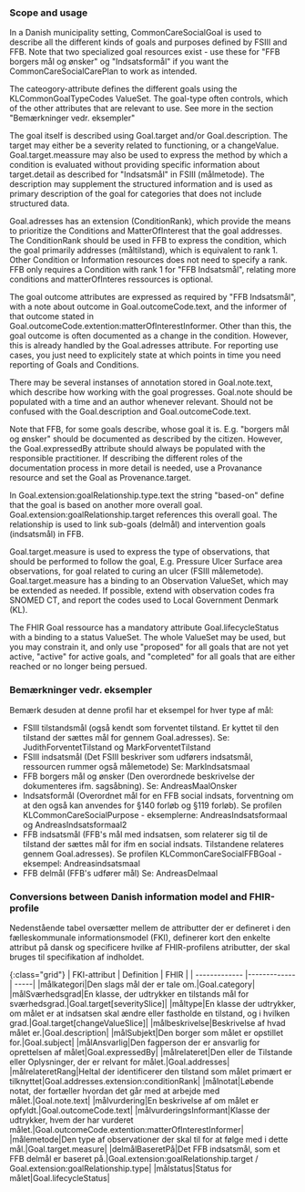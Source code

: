 ### Scope and usage
In a Danish municipality setting, CommonCareSocialGoal is used to describe all the different kinds of goals and purposes defined by FSIII and FFB. Note that two specialized goal resources exist - use these for "FFB borgers mål og ønsker" og "Indsatsformål" if you want the CommonCareSocialCarePlan to work as intended.

The cateogory-attribute defines the different goals using the KLCommonGoalTypeCodes ValueSet. The goal-type often controls, which of the other attributes that are relevant to use. See more in the section "Bemærkninger vedr. eksempler"

The goal itself is described using Goal.target and/or Goal.description. The target may either be a severity related to functioning, or a changeValue. Goal.target.meassure may also be used to express the method by which a condition is evaluated without providing specific information about target.detail as described for "Indsatsmål" in FSIII (målmetode). The description may supplement the structured information and is used as primary description of the goal for categories that does not include structured data.

Goal.adresses has an extension (ConditionRank), which provide the means to prioritize the Conditions and MatterOfInterest that the goal addresses. The ConditionRank should be used in FFB to express the condition, which the goal primarily addresses (måltilstand), which is equivalent to rank 1. Other Condition or Information resources does not need to specify a rank. FFB only requires a Condition with rank 1 for "FFB Indsatsmål", relating more conditions and matterOfInteres ressources is optional.

The goal outcome attributes are expressed as required by "FFB Indsatsmål", with a note about outcome in Goal.outcomeCode.text, and the informer of that outcome stated in Goal.outcomeCode.extention:matterOfInterestInformer. Other than this, the goal outcome is often documented as a change in the condition. However, this is already handled by the Goal.adresses attribute. For reporting use cases, you just need to explicitely state at which points in time you need reporting of Goals and Conditions.

There may be several instanses of annotation stored in Goal.note.text, which describe how working with the goal progresses. Goal.note should be populated with a time and an author whenever relevant. Should not be confused with the Goal.description and Goal.outcomeCode.text.

Note that FFB, for some goals describe, whose goal it is. E.g. "borgers mål og ønsker" should be documented as described by the citizen. However, the Goal.expressedBy attribute should always be populated with the responsible practitioner. If describing the different roles of the documentation process in more detail is needed, use a Provanance resource and set the Goal as Provenance.target.

In Goal.extension:goalRelationship.type.text the string "based-on" define that the goal is based on another more overall goal. Goal.extension:goalRelationship.target references this overall goal. The relationship is used to link sub-goals (delmål) and intervention goals (indsatsmål) in FFB.

Goal.target.measure is used to express the type of observations, that should be performed to follow the goal, E.g. Pressure Ulcer Surface area observations, for goal related to curing an ulcer (FSIII målemetode). Goal.target.measure has a binding to an Observation ValueSet, which may be extended as needed. If possible, extend with observation codes fra SNOMED CT, and report the codes used to Local Government Denmark (KL).

The FHIR Goal ressource has a mandatory attribute Goal.lifecycleStatus with a binding to a status ValueSet. The whole ValueSet may be used, but you may constrain it, and only use "proposed" for all goals that are not yet active, "active" for active goals, and "completed" for all goals that are either reached or no longer being persued.

### Bemærkninger vedr. eksempler
Bemærk desuden at denne profil har et eksempel for hver type af mål:

* FSIII tilstandsmål (også kendt som forventet tilstand. Er kyttet til den tilstand der sættes mål for gennem Goal.adresses). Se: JudithForventetTilstand og MarkForventetTilstand
* FSIII indsatsmål (Det FSIII beskriver som udførers indsatsmål, ressourcen rummer også målemetode) Se: MarkIndsatsmaal
* FFB borgers mål og ønsker (Den overordnede beskrivelse der dokumenteres ifm. sagsåbning). Se: AndreasMaalOnsker
* Indsatsformål (Overordnet mål for en FFB social indsats, forventning om at den også kan anvendes for §140 forløb og §119 forløb). Se profilen KLCommonCareSocialPurpose - eksemplerne: AndreasIndsatsformaal og AndreasIndsatsformaal2
* FFB indsatsmål (FFB's mål med indsatsen, som relaterer sig til de tilstand der sættes mål for ifm en social indsats. Tilstandene relateres gennem Goal.adresses). Se profilen KLCommonCareSocialFFBGoal - eksempel: Andreasindsatsmaal
* FFB delmål (FFB's udfører mål) Se: AndreasDelmaal

### Conversions between Danish information model and FHIR-profile
Nedenstående tabel oversætter mellem de attributter der er defineret i den fælleskommunale informationsmodel (FKI), definerer kort den enkelte attribut på dansk og specificere hvilke af FHIR-profilens atributter, der skal bruges til specifikation af indholdet.


{:class="grid"}
|   FKI-attribut      | Definition        | FHIR  |
| ------------- |-------------| -----|
|målkategori|Den slags mål der er tale om.|Goal.category|
|målSværhedsgrad|En klasse, der udtrykker en tilstands mål for sværhedsgrad.|Goal.target[severitySlice]|
|måltype|En klasse der udtrykker, om målet er at indsatsen skal ændre eller fastholde en tilstand, og i hvilken grad.|Goal.target[changeValueSlice]|
|målbeskrivelse|Beskrivelse af hvad målet er.|Goal.description|
|målSubjekt|Den borger som målet er opstillet for.|Goal.subject|
|målAnsvarlig|Den fagperson der er ansvarlig for oprettelsen af målet|Goal.expressedBy|
|målrelateret|Den eller de Tilstande eller Oplysninger, der er relvant for målet.|Goal.addresses|
|målrelateretRang|Heltal der identificerer den tilstand som målet primært er tilknyttet|Goal.addresses.extension:conditionRank|
|målnotat|Løbende notat, der fortæller hvordan det går med at arbejde med målet.|Goal.note.text|
|målvurdering|En beskrivelse af om målet er opfyldt.|Goal.outcomeCode.text|
|målvurderingsInformant|Klasse der udtrykker, hvem der har vurderet målet.|Goal.outcomeCode.extention:matterOfInterestInformer|
|målemetode|Den type af observationer der skal til for at følge med i dette mål.|Goal.target.measure|
|delmålBaseretPå|Det FFB indsatsmål, som et FFB delmål er baseret på.|Goal.extension:goalRelationship.target / Goal.extension:goalRelationship.type|
|målstatus|Status for målet|Goal.lifecycleStatus|






























